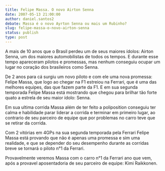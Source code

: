 ```yaml
---
title: Felipe Massa. O novo Airton Senna
date: 2007-05-13 21:00:00
author: daniel.santos2
debate: Massa é o novo Ayrton Senna ou mais um Rubinho?
slug: felipe-massa-o-novo-airton-senna
status: publish 
type: post
---
```


A mais de 10 anos que o Brasil perdeu um de seus maiores ídolos: Airton Senna, um dos maiores automobilistas de todos os tempos. E durante esse tempo apareceram pilotos e promessas, mas nenhum conseguiu ocupar um lugar no coração dos brasileiros como Senna.  

De 2 anos para cá surgiu um novo piloto e com ele uma nova promessa: Felipe Massa, que logo ao chegar na F1 estreiou na Ferrari, que é uma das melhores equipes, das que fazem parte da F1. E em sua segunda temporada Felipe Massa está mostrando que chegou para brilhar tão forte quato a estrela de seu maior ídolo: Senna.  

Em sua ultima corrida Massa além de ter feito a poliposition conseguiu ter calma e habilidade parar liderar a corrida e terminar em primeiro lugar, ao contrario de seu parceiro de equipe que por problemas no carro teve que se retirar da corrida.  

Com 2 vitórias em 4GPs na sua segunda temporada pela Ferrari Felipe Massa está provando que não é apenas uma promessa e sim uma realidade, e que se depender do seu desempenho durante as corridas breve se tornará o piloto n°1 da Ferrari.  

Provavelmente veremos Massa com o carro n°1 da Ferrari ano que vem, após a provavel aposentadoria de seu parceiro de equipe: Kimi Raikkonen.
